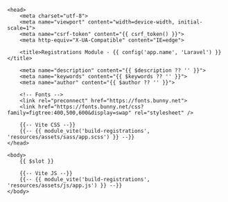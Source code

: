 <!DOCTYPE html>
<html lang="{{ str_replace('_', '-', app()->getLocale()) }}">

    <head>
        <meta charset="utf-8">
        <meta name="viewport" content="width=device-width, initial-scale=1">
        <meta name="csrf-token" content="{{ csrf_token() }}">
        <meta http-equiv="X-UA-Compatible" content="IE=edge">

        <title>Registrations Module - {{ config('app.name', 'Laravel') }}</title>

        <meta name="description" content="{{ $description ?? '' }}">
        <meta name="keywords" content="{{ $keywords ?? '' }}">
        <meta name="author" content="{{ $author ?? '' }}">

        <!-- Fonts -->
        <link rel="preconnect" href="https://fonts.bunny.net">
        <link href="https://fonts.bunny.net/css?family=figtree:400,500,600&display=swap" rel="stylesheet" />

        {{-- Vite CSS --}}
        {{-- {{ module_vite('build-registrations', 'resources/assets/sass/app.scss') }} --}}
    </head>

    <body>
        {{ $slot }}

        {{-- Vite JS --}}
        {{-- {{ module_vite('build-registrations', 'resources/assets/js/app.js') }} --}}
    </body>
</html>
